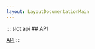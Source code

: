 ```yaml
---
layout: LayoutDocumentationMain
---
```

<api-index/>
::: slot api
## API
 
[API](/documentations/api)
::: 